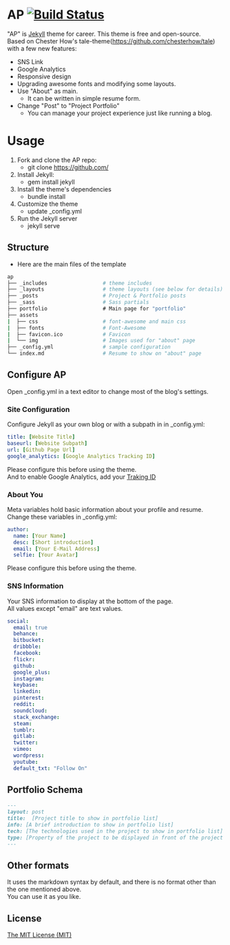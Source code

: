 # AP  [![Build Status](https://travis-ci.org/kssim/ap.svg?branch=master)](https://travis-ci.org/kssim/ap.svg?branch=master)
"AP" is [Jekyll](https://jekyllrb.com/) theme for career. This theme is free and open-source.  
Based on Chester How's tale-theme(https://github.com/chesterhow/tale) with a few new features:  
* SNS Link
* Google Analytics
* Responsive design
* Upgrading awesome fonts and modifying some layouts.
* Use "About" as main.
  * It can be written in simple resume form.
* Change "Post" to "Project Portfolio"
  * You can manage your project experience just like running a blog.


# Usage
1. Fork and clone the AP repo:
    * git clone https://github.com/
2. Install Jekyll:
    * gem install jekyll
3. Install the theme's dependencies
    * bundle install
4. Customize the theme
    * update _config.yml
5. Run the Jekyll server
    * jekyll serve


## Structure
* Here are the main files of the template
```bash
ap
├── _includes                  # theme includes
├── _layouts                   # theme layouts (see below for details)
├── _posts                     # Project & Portfolio posts
├── _sass                      # Sass partials 
├── portfolio                  # Main page for "portfolio"
├── assets
|  ├── css                     # font-awesome and main css
|  ├── fonts                   # Font-Awesome
|  ├── favicon.ico             # Favicon
|  └── img                     # Images used for "about" page
├── _config.yml                # sample configuration
└── index.md                   # Resume to show on "about" page
```

## Configure AP
Open _config.yml in a text editor to change most of the blog's settings.


### Site Configuration
Configure Jekyll as your own blog or with a subpath in in _config.yml:  
```yml
title: [Website Title]
baseurl: [Website Subpath]
url: [Github Page Url]
google_analytics: [Google Analytics Tracking ID]
```
Please configure this before using the theme.  
And to enable Google Analytics, add your [Traking ID](https://support.google.com/analytics/answer/1008080?visit_id=1-636579797402349951-2693679291&rd=1)



### About You
Meta variables hold basic information about your profile and resume.  
Change these variables in _config.yml:  
```yml
author:
  name: [Your Name]
  desc: [Short introduction]
  email: [Your E-Mail Address]
  selfie: [Your Avatar]
```
Please configure this before using the theme.



### SNS Information
Your SNS information to display at the bottom of the page.  
All values except "email" are text values.  
```yml
social:
  email: true
  behance:
  bitbucket:
  dribbble:
  facebook:
  flickr:
  github: 
  google_plus:
  instagram:
  keybase:
  linkedin:
  pinterest:
  reddit:
  soundcloud:
  stack_exchange:
  steam:
  tumblr:
  gitlab:
  twitter: 
  vimeo:
  wordpress:
  youtube:
  default_txt: "Follow On"
```


## Portfolio Schema
```markdown
---
layout: post
title:  [Project title to show in portfolio list]
info: [A brief introduction to show in portfolio list]
tech: [The technologies used in the project to show in portfolio list]
type: [Property of the project to be displayed in front of the project's info(toy or company name)]
---
```

## Other formats
It uses the markdown syntax by default, and there is no format other than the one mentioned above.  
You can use it as you like.  


## License
[The MIT License (MIT)](https://raw.githubusercontent.com/kssim/ap/master/LICENSE)
